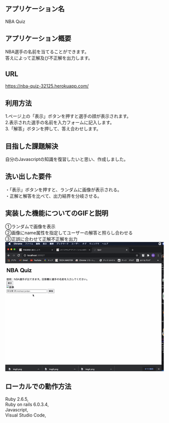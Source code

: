 ## アプリケーション名	
NBA Quiz
## アプリケーション概要
NBA選手の名前を当てることができます。  
答えによって正解及び不正解を出力します。
## URL
https://nba-quiz-32125.herokuapp.com/
## 利用方法
1.ページ上の「表示」ボタンを押すと選手の顔が表示されます。  
2.表示された選手の名前を入力フォームに記入します。  
3.「解答」ボタンを押して、答え合わせします。
## 目指した課題解決
自分のJavascriptの知識を復習したいと思い、作成しました。
## 洗い出した要件
・「表示」ボタンを押すと、ランダムに画像が表示される。  
・正解と解答を比べて、出力結界を分岐させる。
## 実装した機能についてのGIFと説明	
①ランダムで画像を表示  
②画像にname属性を指定してユーザーの解答と照らし合わせる  
③正誤に合わせて正解不正解を出力
![動作.gif](./動作.gif)
## ローカルでの動作方法	 
Ruby 2.6.5,   
Ruby on rails 6.0.3.4,   
Javascript,  
Visual Studio Code,
